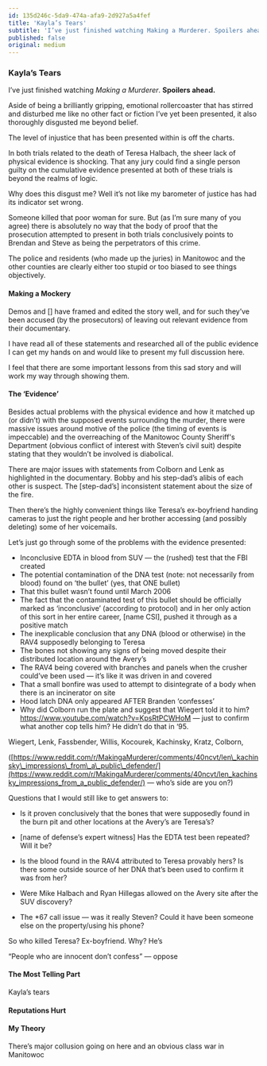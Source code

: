 ```yaml
---
id: 135d246c-5da9-474a-afa9-2d927a5a4fef
title: 'Kayla’s Tears'
subtitle: 'I’ve just finished watching Making a Murderer. Spoilers ahead.'
published: false
original: medium
---
```




### Kayla’s Tears

I’ve just finished watching *Making a Murderer*. **Spoilers ahead.**

Aside of being a brilliantly gripping, emotional rollercoaster that has stirred and disturbed me like no other fact or fiction I’ve yet been presented, it also thoroughly disgusted me beyond belief.

The level of injustice that has been presented within is off the charts.

In both trials related to the death of Teresa Halbach, the sheer lack of physical evidence is shocking. That any jury could find a single person guilty on the cumulative evidence presented at both of these trials is beyond the realms of logic.

Why does this disgust me? Well it’s not like my barometer of justice has had its indicator set wrong.

Someone killed that poor woman for sure. But (as I’m sure many of you agree) there is absolutely no way that the body of proof that the prosecution attempted to present in both trials conclusively points to Brendan and Steve as being the perpetrators of this crime.

The police and residents (who made up the juries) in Manitowoc and the other counties are clearly either too stupid or too biased to see things objectively.

#### Making a Mockery

Demos and \[\] have framed and edited the story well, and for such they’ve been accused (by the prosecutors) of leaving out relevant evidence from their documentary.

I have read all of these statements and researched all of the public evidence I can get my hands on and would like to present my full discussion here.

I feel that there are some important lessons from this sad story and will work my way through showing them.

#### The ‘Evidence’

Besides actual problems with the physical evidence and how it matched up (or didn’t) with the supposed events surrounding the murder, there were massive issues around motive of the police (the timing of events is impeccable) and the overreaching of the Manitowoc County Sheriff's Department (obvious conflict of interest with Steven’s civil suit) despite stating that they wouldn’t be involved is diabolical.

There are major issues with statements from Colborn and Lenk as highlighted in the documentary. Bobby and his step-dad’s alibis of each other is suspect. The \[step-dad’s\] inconsistent statement about the size of the fire.

Then there’s the highly convenient things like Teresa’s ex-boyfriend handing cameras to just the right people and her brother accessing (and possibly deleting) some of her voicemails.

Let’s just go through some of the problems with the evidence presented:

- Inconclusive EDTA in blood from SUV — the (rushed) test that the FBI created
- The potential contamination of the DNA test (note: not necessarily from blood) found on ‘the bullet’ (yes, that ONE bullet)
- That this bullet wasn’t found until March 2006
- The fact that the contaminated test of this bullet should be officially marked as ‘inconclusive’ (according to protocol) and in her only action of this sort in her entire career, \[name CSI\], pushed it through as a positive match
- The inexplicable conclusion that any DNA (blood or otherwise) in the RAV4 supposedly belonging to Teresa
- The bones not showing any signs of being moved despite their distributed location around the Avery’s
- The RAV4 being covered with branches and panels when the crusher could’ve been used — it’s like it was driven in and covered
- That a small bonfire was used to attempt to disintegrate of a body when there is an incinerator on site
- Hood latch DNA only appeared AFTER Branden ‘confesses’
- Why did Colborn run the plate and suggest that Wiegert told it to him? <https://www.youtube.com/watch?v=KpsRtPCWHoM> — just to confirm what another cop tells him? He didn’t do that in ‘95.

Wiegert, Lenk, Fassbender, Willis, Kocourek, Kachinsky, Kratz, Colborn,

([https://www.reddit.com/r/MakingaMurderer/comments/40ncvt/len\_kachinsky\_impressions\_from\_a\_public\_defender/](https://www.reddit.com/r/MakingaMurderer/comments/40ncvt/len_kachinsky_impressions_from_a_public_defender/) — who’s side are you on?)

Questions that I would still like to get answers to:

- Is it proven conclusively that the bones that were supposedly found in the burn pit and other locations at the Avery’s are Teresa’s?
- \[name of defense’s expert witness\] Has the EDTA test been repeated? Will it be?
- Is the blood found in the RAV4 attributed to Teresa provably hers? Is there some outside source of her DNA that’s been used to confirm it was from her?
- Were Mike Halbach and Ryan Hillegas allowed on the Avery site after the SUV discovery?

- The \*67 call issue — was it really Steven? Could it have been someone else on the property/using his phone?

So who killed Teresa? Ex-boyfriend. Why? He’s

“People who are innocent don’t confess” — oppose

#### The Most Telling Part

Kayla’s tears

#### Reputations Hurt

#### My Theory

There’s major collusion going on here and an obvious class war in Manitowoc
